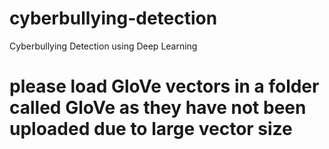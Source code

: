 # cyberbullying-detection
Cyberbullying Detection using Deep Learning

# please load GloVe vectors in a folder called GloVe as they have not been uploaded due to large vector size
